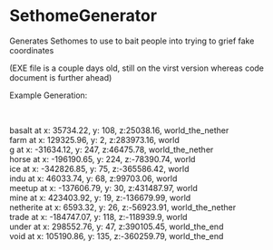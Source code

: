# SethomeGenerator
Generates Sethomes to use to bait people into trying to grief fake coordinates

(EXE file is a couple days old, still on the virst version whereas code document is further ahead)

Example Generation:

<br />

basalt at x: 35734.22, y: 108, z:25038.16, world_the_nether <br />
farm at x: 129325.96, y: 2, z:283973.16, world <br />
g at x: -31634.12, y: 247, z:46475.78, world_the_nether <br />
horse at x: -196190.65, y: 224, z:-78390.74, world <br />
ice at x: -342826.85, y: 75, z:-365586.42, world <br />
indu at x: 46033.74, y: 68, z:99703.06, world <br />
meetup at x: -137606.79, y: 30, z:431487.97, world <br />
mine at x: 423403.92, y: 19, z:-136679.99, world <br />
netherite at x: 6593.32, y: 26, z:-56923.91, world_the_nether <br />
trade at x: -184747.07, y: 118, z:-118939.9, world <br />
under at x: 298552.76, y: 47, z:390105.45, world_the_end <br />
void at x: 105190.86, y: 135, z:-360259.79, world_the_end <br />


